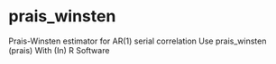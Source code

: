 # prais_winsten
Prais-Winsten estimator for AR(1) serial correlation Use prais_winsten (prais) With (In) R Software
